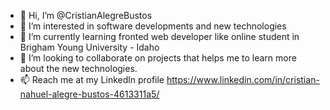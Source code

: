 - 👋 Hi, I’m @CristianAlegreBustos
- 👀 I’m interested in software developments and new technologies
- 🌱 I’m currently learning fronted web developer like online student in Brigham Young University - Idaho
- 💞️ I’m looking to collaborate on projects that helps me to learn more about the new technologies.
- 📫 Reach me at my Linkedln profile https://www.linkedin.com/in/cristian-nahuel-alegre-bustos-4613311a5/

<!---
CristianAlegreBustos/CristianAlegreBustos is a ✨ special ✨ repository because its `README.md` (this file) appears on your GitHub profile.
You can click the Preview link to take a look at your changes.
--->
